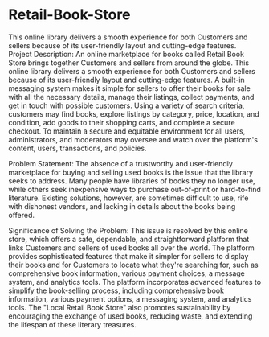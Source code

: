 # Retail-Book-Store
This online library delivers a smooth experience for both Customers and sellers because of its user-friendly layout and cutting-edge features.
Project Description:
An online marketplace for books called Retail Book Store brings together Customers and sellers from around the globe. This online library delivers a smooth experience for both Customers and sellers because of its user-friendly layout and cutting-edge features. A built-in messaging system makes it simple for sellers to offer their books for sale with all the necessary details, manage their listings, collect payments, and get in touch with possible customers. Using a variety of search criteria, customers may find books, explore listings by category, price, location, and condition, add goods to their shopping carts, and complete a secure checkout. To maintain a secure and equitable environment for all users, administrators, and moderators may oversee and watch over the platform's content, users, transactions, and policies.

Problem Statement:
The absence of a trustworthy and user-friendly marketplace for buying and selling used books is the issue that the library seeks to address. Many people have libraries of books they no longer use, while others seek inexpensive ways to purchase out-of-print or hard-to-find literature. Existing solutions, however, are sometimes difficult to use, rife with dishonest vendors, and lacking in details about the books being offered.

Significance of Solving the Problem:
This issue is resolved by this online store, which offers a safe, dependable, and straightforward platform that links Customers and sellers of used books all over the world. The platform provides sophisticated features that make it simpler for sellers to display their books and for Customers to locate what they're searching for, such as comprehensive book information, various payment choices, a message system, and analytics tools. The platform incorporates advanced features to simplify the book-selling process, including comprehensive book information, various payment options, a messaging system, and analytics tools. The "Local Retail Book Store" also promotes sustainability by encouraging the exchange of used books, reducing waste, and extending the lifespan of these literary treasures.
